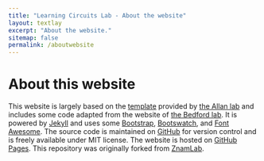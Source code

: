 ```yaml
---
title: "Learning Circuits Lab - About the website"
layout: textlay
excerpt: "About the website."
sitemap: false
permalink: /aboutwebsite
---
```


# About this website

This website is largely based on the [template](https://github.com/mpa139/allanlab)
provided by [the Allan lab](http://www.allanlab.org/) and includes some code
adapted from the website of [the Bedford lab](https://bedford.io/). It is powered
by [Jekyll](https://jekyllrb.com) and uses some [Bootstrap](http://www.getbootstrap.com),
[Bootswatch](http://www.bootswatch.com), and [Font Awesome](https://fontawesome.com/).
The source code is maintained on [GitHub](https://github.com/learningcircuitslab/learningcircuitslab.github.io)
for version control and is freely available under MIT license.  The website is hosted on
[GitHub Pages](https://pages.github.com/).
This repository was originally forked from [ZnamLab](https://znamlab.org/).

